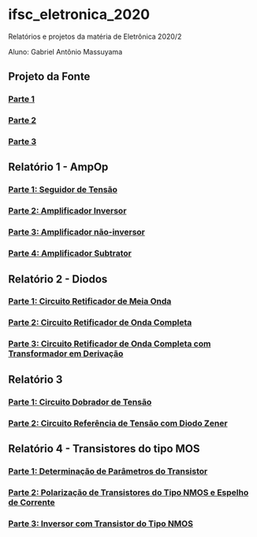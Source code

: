 # ifsc_eletronica_2020

Relatórios e projetos da matéria de Eletrônica 2020/2

Aluno: Gabriel Antônio Massuyama

## Projeto da Fonte
### [Parte 1](hhttps://github.com/GabrielMassuy/ifsc_eletronica_2020/blob/master/Projeto%20fonte/Parte%201.md)
### [Parte 2](https://github.com/GabrielMassuy/ifsc_eletronica_2020/blob/master/Projeto%20fonte/Parte%202.md)
### [Parte 3](https://github.com/GabrielMassuy/ifsc_eletronica_2020/blob/master/Projeto%20fonte/Parte%203.md)

## Relatório 1 - AmpOp
### [Parte 1: Seguidor de Tensão](https://github.com/GabrielMassuy/ifsc_eletronica_2020/blob/master/Relat%C3%B3rio%201/parte1.md)
### [Parte 2: Amplificador Inversor](https://github.com/GabrielMassuy/ifsc_eletronica_2020/blob/master/Relat%C3%B3rio%201/parte2.md)
### [Parte 3: Amplificador não-inversor](https://github.com/GabrielMassuy/ifsc_eletronica_2020/blob/master/Relat%C3%B3rio%201/parte3.md)
### [Parte 4: Amplificador Subtrator](https://github.com/GabrielMassuy/ifsc_eletronica_2020/blob/master/Relat%C3%B3rio%201/parte4.md)

## Relatório 2 - Diodos
### [Parte 1: Circuito Retificador de Meia Onda](https://github.com/GabrielMassuy/ifsc_eletronica_2020/blob/master/Relat%C3%B3rio%202/parte1.md)
### [Parte 2: Circuito Retificador de Onda Completa](https://github.com/GabrielMassuy/ifsc_eletronica_2020/blob/master/Relat%C3%B3rio%202/parte2.md)
### [Parte 3: Circuito Retificador de Onda Completa com Transformador em Derivação](https://github.com/GabrielMassuy/ifsc_eletronica_2020/blob/master/Relat%C3%B3rio%202/parte3.md)

## Relatório 3
### [Parte 1: Circuito Dobrador de Tensão](https://github.com/GabrielMassuy/ifsc_eletronica_2020/blob/master/Relat%C3%B3rio%203/Parte%201.md)
### [Parte 2: Circuito Referência de Tensão com Diodo Zener](https://github.com/GabrielMassuy/ifsc_eletronica_2020/blob/master/Relat%C3%B3rio%203/Parte%202.md)

## Relatório 4 - Transistores do tipo MOS
### [Parte 1: Determinação de Parâmetros do Transistor](https://github.com/GabrielMassuy/ifsc_eletronica_2020/blob/master/Relat%C3%B3rio%204/Parte%201.md)
### [Parte 2: Polarização de Transistores do Tipo NMOS e Espelho de Corrente](https://github.com/GabrielMassuy/ifsc_eletronica_2020/blob/master/Relat%C3%B3rio%204/Parte%202.md)
### [Parte 3: Inversor com Transistor do Tipo NMOS](https://github.com/GabrielMassuy/ifsc_eletronica_2020/blob/master/Relat%C3%B3rio%204/Parte%203.md)
